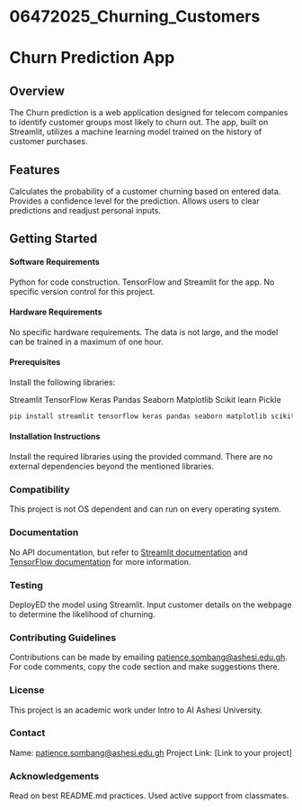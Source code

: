 # 06472025_Churning_Customers




# Churn Prediction App


## Overview


The Churn prediction is a web application designed for telecom companies to identify customer groups most likely to churn out. The app, built on Streamlit, utilizes a machine learning model trained on the history of customer purchases.


## Features


   Calculates the probability of a customer churning based on entered data.
   Provides a confidence level for the prediction.
   Allows users to clear predictions and readjust personal inputs.


## Getting Started


#### Software Requirements


  Python for code construction.
   TensorFlow and Streamlit for the app.
    No specific version control for this project.


#### Hardware Requirements


   No specific hardware requirements.
   The data is not large, and the model can be trained in a maximum of one hour.


#### Prerequisites


Install the following libraries:


   Streamlit
   TensorFlow
   Keras
   Pandas
   Seaborn
   Matplotlib
   Scikit  learn
   Pickle


```bash
pip install streamlit tensorflow keras pandas seaborn matplotlib scikit  learn pickle
```


#### Installation Instructions


   Install the required libraries using the provided command.
   There are no external dependencies beyond the mentioned libraries.


### Compatibility


This project is not OS  dependent and can run on every operating system.


### Documentation


   No API documentation, but refer to [Streamlit documentation](https://docs.streamlit.io/) and [TensorFlow documentation](https://www.tensorflow.org/api_docs) for more information.


### Testing

   DeployED the model using Streamlit.
   Input customer details on the webpage to determine the likelihood of churning.


### Contributing Guidelines


   Contributions can be made by emailing patience.sombang@ashesi.edu.gh.
   For code comments, copy the code section and make suggestions there.


### License


   This project is an academic work under Intro to AI Ashesi University.


### Contact

   Name: patience.sombang@ashesi.edu.gh
   Project Link: [Link to your project]


### Acknowledgements


   Read on best README.md practices.
   Used active support from classmates.

